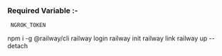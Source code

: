 ### Required Variable :-
``` NGROK_TOKEN```


npm i -g @railway/cli
railway login
railway init
railway link
railway up --detach
